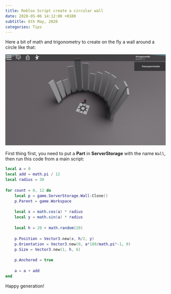 ```yaml
---
title: Roblox Script create a circular wall
date: 2020-05-06 14:12:00 +0100
subtitle: 6th May, 2020
categories: Tips
---
```


Here a bit of math and trigonometry to create on the fly a wall around a circle like that:

![](../assets/tips/n734_screen-shot-2020-05-06-at-18.08.20.png)

First thing first, you need to put a **Part** in **ServerStorage** with the name `Wall`, then run this code from a main script:

```lua
local a = 0
local add = math.pi / 12
local radius = 30

for count = 0, 12 do
	local p = game.ServerStorage.Wall:Clone()
	p.Parent = game.Workspace
	
	local x = math.cos(a) * radius
	local y = math.sin(a) * radius
	
	local h = 20 + math.random(20)
	
	p.Position = Vector3.new(x, h/2, y)
	p.Orientation = Vector3.new(0, a*180/math.pi*-1, 0)
	p.Size = Vector3.new(1, h, 6)
	
	p.Anchored = true
	
	a = a + add
end
```

Happy generation!